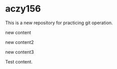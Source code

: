 # aczy156

This is a new repository for practicing git operation.

new content

new content2

new content3

Test content.
